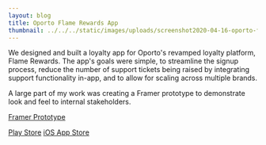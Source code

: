 ```yaml
---
layout: blog
title: Oporto Flame Rewards App
thumbnail: ../../../static/images/uploads/screenshot2020-04-16-oporto-flame-rewards-apps-on-google-play.png
---
```

We designed and built a loyalty app for Oporto's revamped loyalty platform, Flame Rewards. The app's goals were simple, to streamline the signup process, reduce the number of support tickets being raised by integrating support functionality in-app, and to allow for scaling across multiple brands.

A large part of my work was creating a Framer prototype to demonstrate look and feel to internal stakeholders.

[Framer Prototype](https://framer.cloud/KggrO)

[Play Store](https://play.google.com/store/apps/details?id=com.gruden.oporto) [iOS App Store](https://itunes.apple.com/au/app/oporto/id920675672?mt=8)